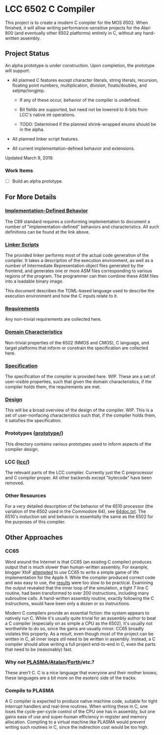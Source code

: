 # LCC 6502 C Compiler

This project is to create a modern C compiler for the MOS 6502. When finished,
it will allow writing performance-sensitive projects for the Atari 800 (and
eventually other 6502 platforms) entirely in C, without any hand-written
assembly.

## Project Status

An alpha prototype is under construction. Upon completion, the prototype will support:

* All planned C features except character literals, string literals,
  recursion, floating point numbers, multiplication, division,
  floats/doubles, and setjmp/longjmp.

  * If any of these occur, behavior of the compiler is undefined.

  * Bit fields are supported, but need not be lowered to 8-bits from LCC's
    native int operations.
  
  * TODO: Determined if the planned shrink-wrapped enums should be in the alpha.

* All planned linker script features.

* All current implementation-defined behavior and extensions.

Updated March 9, 2019.

### Work Items

* [ ] Build an alpha prototype.

## For More Details

### [Implementation-Defined Behavior](Implementation_Defined_Behavior.md)

The C89 standard requires a conforming implementation to document a number of
"implementation-defined" behaviors and characteristics. All such definitions
can be found at the link above.

### [Linker Scripts](Linker_Scripts.md)

The provided linker performs most of the actual code generation of the
compiler. It takes a description of the execution environment, as well as a
number of Intermediate Representation object files generated by the frontend,
and generates one or more ASM files corresponding to various regions of the
program. The programmer can then combine these ASM files into a loadable
binary image.

This document describes the TOML-based language used to describe the
execution environment and how the C inputs relate to it.

### [Requirements](Requirements.md)

Any non-trivial requirements are collected here.

### [Domain Characteristics](Domain_Characteristics.md)

Non-trivial properties of the 6502 (NMOS and CMOS), C language, and target
platforms that inform or constrain the specification are collected here.

### [Specification](Specification.md)

The specification of the compiler is provided here. WIP. These are a set of
user-visible properties, such that given the domain characteristics, if the
compiler holds them, the requirements are met.

### [Design](Design.md)

This will be a broad overview of the design of the compiler. WIP. This is a
set of user-nonfacing characteristics such that, if the compiler holds them,
it satisfies the specification.

### Prototypes ([prototype/](prototype/))

This directory contains various prototypes used to inform aspects of the
compiler design.

### LCC ([lcc/](lcc/))

The relevant parts of the LCC compiler. Currently just the C preprocessor and C
compiler proper. All other backends except "bytecode" have been removed.

### Other Resources

For a very detailed description of the behavior of the 6510 processor (the
variation of the 6502 used in the Commodore 64), see
[64doc.txt](http://www.atarihq.com/danb/files/64doc.txt). The 6510's instuction
set and behavior is essentially the same as the 6502 for the purposes of this
compiler.

## Other Approaches

### CC65

Word around the Internet is that CC65 (an existing C compiler) produces output
that is much slower than human-written assembly.  For example, blogger XtoF
[attempted](https://www.xtof.info/blog/?p=714) to use CC65 to write a simple
game of life implementation for the Apple II. While the compiler produced
correct code and was easy to use, the [results](https://youtu.be/1twMsK6wXgg)
were too slow to be practical.  Examining the output revealed that the inner
loop of the simulation, a tight 7 line C routine, had been transformed to over
200 instructions, including many subroutine calls. A hand-written assembly
routine, exactly following the C instructions, would have been only a dozen or
so instructions.

Modern C compilers provide an essential fiction: the system appears to natively
run C. While it's usually quite trivial for an assembly author to beat a C
compiler (especially on as simple a CPU as the 6502), it's usually not
worthwhile to do so, since the gains are usually minor.  CC65 broadly violates
this property. As a result, even though most of the project can be written in C,
all inner loops stil need to be written in assembly.  Instead, a C compiler
should allow writing a full project end-to-end in C, even the parts that need to
be (reasonably) fast.

### Why not [PLASMA](https://github.com/dschmenk/PLASMA)/[Atalan](http://atalan.kutululu.org/)/[Forth](https://en.wikipedia.org/wiki/Forth_(programming_language))/etc.?

These aren't C. C is a nice language that everyone and their mother knows; these
languages are a bit more on the esoteric side of the tracks.

### Compile to PLASMA

A C compiler is expected to produce native machine code, suitable for tight
interrupt handlers and real-time routines.  When writing these in C, one loses
the cycle-per-cycle control of the CPU one has in assembly, but one gains ease
of use and super-human efficiency in register and memory allocation. Compiling
to a virtual machine like PLASMA would prevent writing such routines in C, since
the indirection cost would be too high.
